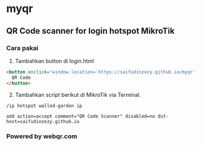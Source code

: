 # myqr

## QR Code scanner for login hotspot MikroTik

### Cara pakai

1. Tambahkan button di login.html

```html
<button onclick="window.location='https://saifudinzezy.github.io/myqr';">
  QR Code
</button>
```

2. Tambahkan script berikut di MikroTik via Terminal.

```
/ip hotspot walled-garden ip

add action=accept comment="QR Code Scanner" disabled=no dst-host=saifudinzezy.github.io
```

### Powered by webqr.com
